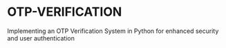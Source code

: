 # OTP-VERIFICATION
Implementing an OTP Verification System in Python for enhanced security and user authentication

